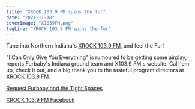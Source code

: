 ```yaml
---
title: "XROCK 103.9 FM spins the fur"
date: "2021-11-18"
coverImage: "X1039FM.png"
tagLine: "XROCK 103.9 FM spins the fur"
---
```


Tune into Northern Indiana's [XROCK 103.9 FM](https://xrock1039.com/), and feel the Fur!

"I Can Only Give You Everything" is rumoured to be getting some airplay, reports Furbaby's Indiana ground team and X103.9 FM's website. Call 'em up, check it out, and a big thank you to the tasteful program directors at [XROCK 103.9 FM](https://xrock1039.com/).

[Request Furbaby and the Tight Spaces](https://xrock1039.com/song-request/)

[XROCK 103.9 FM Facebook](https://www.facebook.com/xrock1039)
